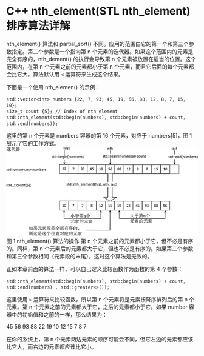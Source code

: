 # C++ nth_element(STL nth_element)排序算法详解

nth_element() 算法和 partial_sort() 不同。应用的范围由它的第一个和第三个参数指定。第二个参数是一个指向第 n 个元素的迭代器。如果这个范围内的元素是完全有序的，nth_dement() 的执行会导致第 n 个元素被放置在适当的位置。这个范围内，在第 n 个元素之前的元素都小于第 n 个元素，而且它后面的每个元素都会比它大。算法默认用 `<` 运算符来生成这个结果。

下面是一个使用 nth_elemen() 的示例：

```
std::vector<int> numbers {22, 7, 93, 45, 19, 56, 88, 12, 8, 7, 15, 10};
size_t count {5}; // Index of nth element
std::nth_element(std::begin(numbers), std::begin(numbers) + count, std::end(numbers));
```

这里的第 n 个元素是 numbers 容器的第 16 个元素，对应于 numbers[5]，图 1 展示了它的工作方式。
![](img/db308c8884f5ca32f186403717423ee5.jpg)
图 1 nth_element() 算法的操作
第 n 个元素之前的元素都小于它，但不必是有序的。同样，第 n 个元素后的元素都大于它，但也不必是有序的。如果第二个参数和第三个参数相同（元素段的末尾），这时这个算法是无效的。

正如本章前面的算法一样，可以自己定义比较函数作为函数的第 4 个参数：

```
std::nth_element(std::begin(numbers), std::begin(numbers) + count, std::end(numbers) , std::greater<>());
```

这里使用 `>` 运算符来比较函数，所以第 n 个元素将是元素按降序排列后的第 n 个元素。第 n 个元素之前的元素都大于它，之后的元素都小于它。如果 number 容器中的初始值和之前的一样，那么结果为：

45 56 93 88 22 19 10 12 15 7 8 7

在你的系统上，第 n 个元素两边元素的顺序可能会不同，但它左边的元素都应该比它大，而右边的元素都应该比它小。